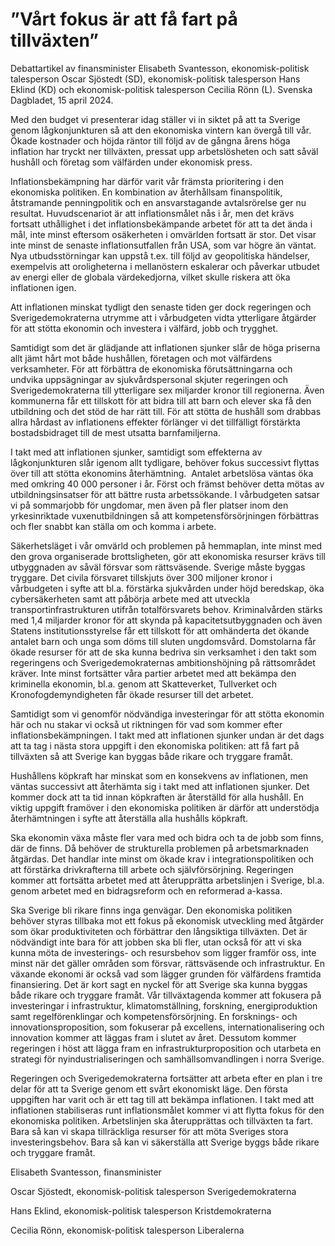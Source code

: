 # ”Vårt fokus är att få fart på tillväxten”

Debattartikel av finansminister Elisabeth Svantesson, ekonomisk-politisk talesperson Oscar Sjöstedt (SD), ekonomisk-politisk talesperson Hans Eklind (KD) och ekonomisk-politisk talesperson Cecilia Rönn (L). Svenska Dagbladet, 15 april 2024.

Med den budget vi presenterar idag ställer vi in siktet på att ta Sverige genom lågkonjunkturen så att den ekonomiska vintern kan övergå till vår. Ökade kostnader och höjda räntor till följd av de gångna årens höga inflation har tryckt ner tillväxten, pressat upp arbetslösheten och satt såväl hushåll och företag som välfärden under ekonomisk press.

Inflationsbekämpning har därför varit vår främsta prioritering i den ekonomiska politiken. En kombination av återhållsam finanspolitik, åtstramande penningpolitik och en ansvarstagande avtalsrörelse ger nu resultat. Huvudscenariot är att inflationsmålet nås i år, men det krävs fortsatt uthållighet i det inflationsbekämpande arbetet för att ta det ända i mål, inte minst eftersom osäkerheten i omvärlden fortsatt är stor. Det visar inte minst de senaste inflationsutfallen från USA, som var högre än väntat. Nya utbudsstörningar kan uppstå t.ex. till följd av geopolitiska händelser, exempelvis att oroligheterna i mellanöstern eskalerar och påverkar utbudet av energi eller de globala värdekedjorna, vilket skulle riskera att öka inflationen igen.

Att inflationen minskat tydligt den senaste tiden ger dock regeringen och Sverigedemokraterna utrymme att i vårbudgeten vidta ytterligare åtgärder för att stötta ekonomin och investera i välfärd, jobb och trygghet.

Samtidigt som det är glädjande att inflationen sjunker slår de höga priserna allt jämt hårt mot både hushållen, företagen och mot välfärdens verksamheter. För att förbättra de ekonomiska förutsättningarna och undvika uppsägningar av sjukvårdspersonal skjuter regeringen och Sverigedemokraterna till ytterligare sex miljarder kronor till regionerna. Även kommunerna får ett tillskott för att bidra till att barn och elever ska få den utbildning och det stöd de har rätt till. För att stötta de hushåll som drabbas allra hårdast av inflationens effekter förlänger vi det tillfälligt förstärkta bostadsbidraget till de mest utsatta barnfamiljerna.

I takt med att inflationen sjunker, samtidigt som effekterna av lågkonjunkturen slår igenom allt tydligare, behöver fokus successivt flyttas över till att stötta ekonomins återhämtning.  Antalet arbetslösa väntas öka med omkring 40 000 personer i år. Först och främst behöver detta mötas av utbildningsinsatser för att bättre rusta arbetssökande. I vårbudgeten satsar vi på sommarjobb för ungdomar, men även på fler platser inom den yrkesinriktade vuxenutbildningen så att kompetensförsörjningen förbättras och fler snabbt kan ställa om och komma i arbete.

Säkerhetsläget i vår omvärld och problemen på hemmaplan, inte minst med den grova organiserade brottsligheten, gör att ekonomiska resurser krävs till utbyggnaden av såväl försvar som rättsväsende. Sverige måste byggas tryggare. Det civila försvaret tillskjuts över 300 miljoner kronor i vårbudgeten i syfte att bl.a. förstärka sjukvården under höjd beredskap, öka cybersäkerheten samt att påbörja arbete med att utveckla transportinfrastrukturen utifrån totalförsvarets behov. Kriminalvården stärks med 1,4 miljarder kronor för att skynda på kapacitetsutbyggnaden och även Statens institutionsstyrelse får ett tillskott för att omhänderta det ökande antalet barn och unga som döms till sluten ungdomsvård. Domstolarna får ökade resurser för att de ska kunna bedriva sin verksamhet i den takt som regeringens och Sverigedemokraternas ambitionshöjning på rättsområdet kräver. Inte minst fortsätter våra partier arbetet med att bekämpa den kriminella ekonomin, bl.a. genom att Skatteverket, Tullverket och Kronofogdemyndigheten får ökade resurser till det arbetet.

Samtidigt som vi genomför nödvändiga investeringar för att stötta ekonomin här och nu stakar vi också ut riktningen för vad som kommer efter inflationsbekämpningen. I takt med att inflationen sjunker undan är det dags att ta tag i nästa stora uppgift i den ekonomiska politiken: att få fart på tillväxten så att Sverige kan byggas både rikare och tryggare framåt.

Hushållens köpkraft har minskat som en konsekvens av inflationen, men väntas successivt att återhämta sig i takt med att inflationen sjunker. Det kommer dock att ta tid innan köpkraften är återställd för alla hushåll. En viktig uppgift framöver i den ekonomiska politiken är därför att understödja återhämtningen i syfte att återställa alla hushålls köpkraft.

Ska ekonomin växa måste fler vara med och bidra och ta de jobb som finns, där de finns. Då behöver de strukturella problemen på arbetsmarknaden åtgärdas. Det handlar inte minst om ökade krav i integrationspolitiken och att förstärka drivkrafterna till arbete och självförsörjning. Regeringen kommer att fortsätta arbetet med att återupprätta arbetslinjen i Sverige, bl.a. genom arbetet med en bidragsreform och en reformerad a-kassa.

Ska Sverige bli rikare finns inga genvägar. Den ekonomiska politiken behöver styras tillbaka mot ett fokus på ekonomisk utveckling med åtgärder som ökar produktiviteten och förbättrar den långsiktiga tillväxten. Det är nödvändigt inte bara för att jobben ska bli fler, utan också för att vi ska kunna möta de investerings- och resursbehov som ligger framför oss, inte minst när det gäller områden som försvar, rättsväsende och infrastruktur. En växande ekonomi är också vad som lägger grunden för välfärdens framtida finansiering. Det är kort sagt en nyckel för att Sverige ska kunna byggas både rikare och tryggare framåt. Vår tillväxtagenda kommer att fokusera på investeringar i infrastruktur, klimatomställning, forskning, energiproduktion samt regelförenklingar och kompetensförsörjning. En forsknings- och innovationsproposition, som fokuserar på excellens, internationalisering och innovation kommer att läggas fram i slutet av året. Dessutom kommer regeringen i höst att lägga fram en infrastrukturproposition och utarbeta en strategi för nyindustrialiseringen och samhällsomvandlingen i norra Sverige.

Regeringen och Sverigedemokraterna fortsätter att arbeta efter en plan i tre delar för att ta Sverige genom ett svårt ekonomiskt läge. Den första uppgiften har varit och är ett tag till att bekämpa inflationen. I takt med att inflationen stabiliseras runt inflationsmålet kommer vi att flytta fokus för den ekonomiska politiken. Arbetslinjen ska återupprättas och tillväxten ta fart. Bara så kan vi skapa tillräckliga resurser för att möta Sveriges stora investeringsbehov. Bara så kan vi säkerställa att Sverige byggs både rikare och tryggare framåt.

Elisabeth Svantesson, finansminister

Oscar Sjöstedt, ekonomisk-politisk talesperson Sverigedemokraterna

Hans Eklind, ekonomisk-politisk talesperson Kristdemokraterna

Cecilia Rönn, ekonomisk-politisk talesperson Liberalerna
